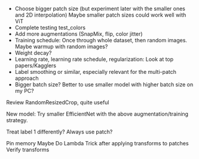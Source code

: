 - Choose bigger patch size (but experiment later with the smaller ones and 2D interpolation)
  Maybe smaller patch sizes could work well with ViT
- Complete testing test_colors
- Add more augmentations (SnapMix, flip, color jitter)
- Training schedule: Once through whole dataset, then random images. Maybe warmup with random images?
- Weight decay?
- Learning rate, learning rate schedule, regularization: Look at top papers/Kagglers  
- Label smoothing or similar, especially relevant for the multi-patch approach
- Bigger batch size? Better to use smaller model with higher batch size on my PC?

Review RandomResizedCrop, quite useful

New model:
Try smaller EfficientNet with the above augmentation/training strategy.

Treat label 1 differently? Always use patch?

Pin memory
Maybe Do Lambda Trick after applying transforms to patches
Verify transforms